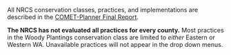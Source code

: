 
All NRCS conservation classes, practices, and implementations are
described in the
<a href='https://storage.googleapis.com/comet_public_directory/planner50states/pdfs/COMET-PlannerReport.pdf' target = "_blank">COMET-Planner
Final Report</a>.

**The NRCS has not evaluated all practices for every county.** Most
practices in the Woody Plantings conservation class are limited to
*either* Eastern or Western WA. Unavailable practices will not appear in
the drop down menus.
